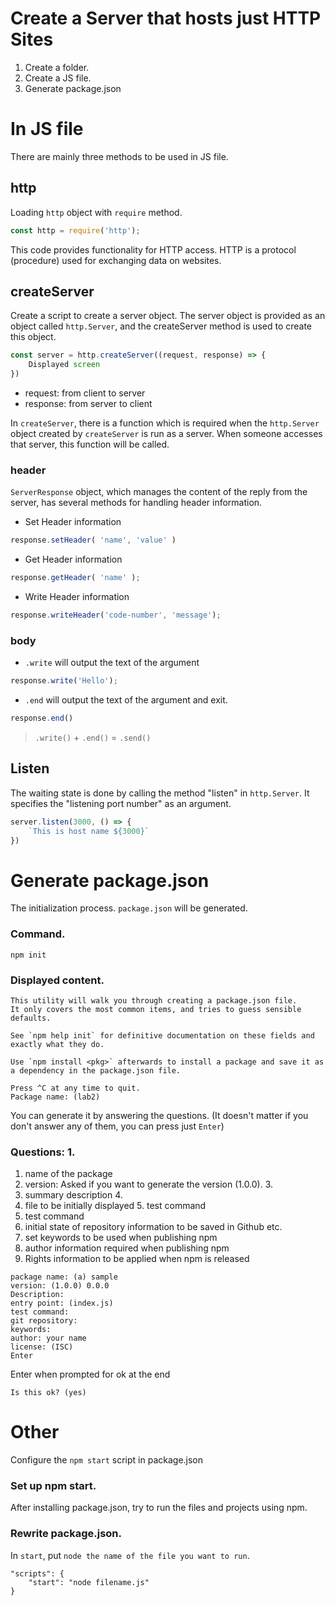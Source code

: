 # Create a Server that hosts just HTTP Sites
1. Create a folder.
2. Create a JS file.
3. Generate package.json

# In JS file
There are mainly three methods to be used in JS file.
## http
Loading `http` object with `require` method.
```js
const http = require('http');
```
This code provides functionality for HTTP access.
HTTP is a protocol (procedure) used for exchanging data on websites.

## createServer
Create a script to create a server object.
The server object is provided as an object called `http.Server`, and the createServer method is used to create this object.
```js
const server = http.createServer((request, response) => {
    Displayed screen
})
```
- request: from client to server
- response: from server to client

In `createServer`, there is a function which is required when the `http.Server` object created by `createServer` is run as a server. When someone accesses that server, this function will be called.
### header
`ServerResponse` object, which manages the content of the reply from the server, has several methods for handling header information.
- Set Header information
```js
response.setHeader( 'name', 'value' )
```
- Get Header information
```js
response.getHeader( 'name' );
```
- Write Header information
```js
response.writeHeader('code-number', 'message');
```
### body
- `.write` will output the text of the argument
```js
response.write('Hello');
```
- `.end` will output the text of the argument and exit.
```js
response.end()
```
> `.write()` + `.end()` = `.send()`
## Listen
The waiting state is done by calling the method "listen" in `http.Server`. It specifies the "listening port number" as an argument.
```js
server.listen(3000, () => {
    `This is host name ${3000}`
})
```

# Generate package.json
The initialization process.
`package.json` will be generated.
### Command.
```
npm init
```
### Displayed content.
```
This utility will walk you through creating a package.json file.
It only covers the most common items, and tries to guess sensible defaults.

See `npm help init` for definitive documentation on these fields and exactly what they do.

Use `npm install <pkg>` afterwards to install a package and save it as a dependency in the package.json file.

Press ^C at any time to quit.
Package name: (lab2) 
```
You can generate it by answering the questions.
(It doesn't matter if you don't answer any of them, you can press just `Enter`)

### Questions: 1.
1. name of the package
2. version: Asked if you want to generate the version (1.0.0). 3.
3. summary description 4.
4. file to be initially displayed 5. test command
5. test command
6. initial state of repository information to be saved in Github etc.
7. set keywords to be used when publishing npm
8. author information required when publishing npm
9. Rights information to be applied when npm is released

```
package name: (a) sample
version: (1.0.0) 0.0.0
Description:
entry point: (index.js)
test command:
git repository:
keywords:
author: your name
license: (ISC)
Enter
```

Enter when prompted for ok at the end

``` 
Is this ok? (yes)
```

# Other
Configure the `npm start` script in package.json
### Set up npm start.
After installing package.json, try to run the files and projects using npm.
### Rewrite package.json.
In `start`, put `node the name of the file you want to run`.
```
"scripts": {
    "start": "node filename.js"
}
```

